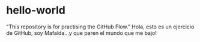 # hello-world
"This repository is for practising the GitHub Flow."
Hola, esto es un ejercicio de GitHub, soy Mafalda...y que paren el mundo que me bajo!
